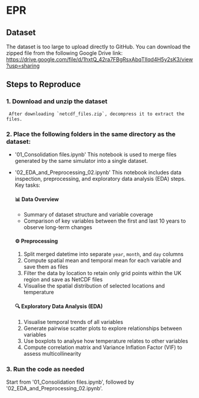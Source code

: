 # EPR

## Dataset
The dataset is too large to upload directly to GitHub. You can download the zipped file from the following Google Drive link:
https://drive.google.com/file/d/1hxtQ_42ra7FBgRsxAbqTIIqd4H5y2sK3/view?usp=sharing

## Steps to Reproduce
### **1. Download and unzip the dataset**  
     After downloading `netcdf_files.zip`, decompress it to extract the files.
### **2. Place the following folders in the same directory as the dataset:**
   - '01_Consolidation files.ipynb'
       This notebook is used to merge files generated by the same simulator into a single  dataset.
   - '02_EDA_and_Preprocessing_02.ipynb'
      This notebook includes data inspection, preprocessing, and exploratory data analysis (EDA) steps. Key tasks:
      #### 📊 Data Overview
      - Summary of dataset structure and variable coverage
      - Comparison of key variables between the first and last 10 years to observe long-term changes
    
      #### ⚙️ Preprocessing
      1. Split merged datetime into separate `year`, `month`, and `day` columns  
      2. Compute spatial mean and temporal mean for each variable and save them as files  
      3. Filter the data by location to retain only grid points within the UK region and save as NetCDF files
      4. Visualise the spatial distribution of selected locations and temperature 
      
      #### 🔍 Exploratory Data Analysis (EDA)
      1. Visualise temporal trends of all variables
      2. Generate pairwise scatter plots to explore relationships between variables   
      3. Use boxplots to analyse how temperature relates to other variables  
      4. Compute correlation matrix and Variance Inflation Factor (VIF) to assess multicollinearity
### 3. **Run the code as needed**
   Start from '01_Consolidation files.ipynb', followed by '02_EDA_and_Preprocessing_02.ipynb'.

